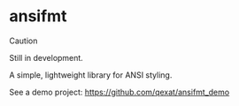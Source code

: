 # ansifmt

> [!CAUTION]
> Still in development.

A simple, lightweight library for ANSI styling.

See a demo project: <https://github.com/qexat/ansifmt_demo>
